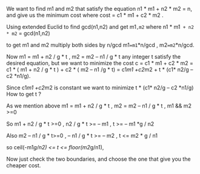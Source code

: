 We want to find m1 and m2 that satisfy the equation  n1 * m1 + n2 * m2 = n, and give us the minimum cost where cost = c1 * m1 + c2 * m2 .

Using extended Euclid to find gcd(n1,n2) and get m1`,m2` where n1 * m1` + n2 * m2` = gcd(n1,n2)

to get m1 and m2 multiply both sides by n/gcd m1`=m1`*n/gcd , m2`=m2`*n/gcd.

Now m1 = m1 + n2 / g * t  , m2 = m2 –  n1 / g * t   any integer t satisfy the desired equation, but we want to minimize the cost  c = c1 * m1 + c2 * m2 = c1 * ( m1 + n2 / g * t )  +   c2 * ( m2 – n1 /g * t) = c1*m1 +c2*m2 + t * (c1* n2/g – c2 *n1/g).

Since c1*m1 +c2*m2  is constant we want to minimize  t * (c1* n2/g – c2 *n1/g)
How to get t ?

As we mention above m1 = m1 + n2 / g * t  , m2 = m2 –  n1 / g * t , m1 && m2 >=0

So m1 + n2 / g * t >=0 ,  n2 / g * t >= – m1 ,  t >= – m1 *g / n2

Also m2 –  n1 / g * t>=0  ,  – n1 / g * t >= – m2 , t <= m2 * g / n1

so ceil(-m1*g/n2) <= t <= floor(m2*g/n1),

Now  just check the two boundaries, and choose the one that give you the cheaper cost.
